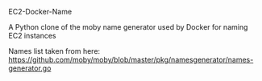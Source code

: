 EC2-Docker-Name

A Python clone of the moby name generator used by Docker for naming EC2 instances

Names list taken from here: https://github.com/moby/moby/blob/master/pkg/namesgenerator/names-generator.go